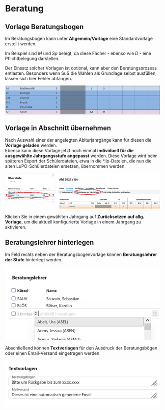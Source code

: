 # Beratung

## Vorlage Beratungsbogen
Im Beratungsbogen kann unter **Allgemein/Vorlage** eine Standardvorlage erstellt werden.

Im Beispiel sind *M* und *Sp* belegt, da diese Fächer - ebenso wie *D* - eine Pflichtbelegung darstellen.

Der Einsatz solcher Vorlagen ist optional, kann aber den Beratungsprozess entlasten. Besonders wenn SuS die Wahlen als Grundlage selbst ausfüllen, lassen sich hier Fehler abfangen.

![Eine Vorlage, bei der Mathe und Sport in der EF schon belegt sind.](./graphics/SVWS_Oberstufe_Beratung_1.png "Die Beratungsbögen können optional mit schon ausgefüllten Belegungen starten, etwa um Pflichtkurse schon einzutragen.") 

## Vorlage in Abschnitt übernehmen
Nach Auswahl einer der angelegten Abiturjahrgänge kann für diesen die **Vorlage geladen** werden.  
Ebenso kann diese Vorlage jetzt noch einmal **individuell für die ausgewählte Jahrgangsstufe angepasst** werden.
Diese Vorlage wird beim späteren Export der Schülerdateien, etwa in die \*.lp-Dateien, die nun die alten LuPO-Schülerdateien ersetzen, übernommen werden.  

![Die Vorlage wird in einem Jahrgang übernommen](./graphics/SVWS_Oberstufe_Beratung_2.png "Wählen Sie einen Jahrgang und übernehmen Sie die aktuelle Vorlage für diesen.") 

Klicken Sie in einem gewählten Jahrgang auf **Zurücksetzen auf allg. Vorlage**, um die aktuell konfigurierte Vorlage in einem Jahrgang zu aktivieren.

## Beratungslehrer hinterlegen
Im Feld rechts neben der Beratungsbogenvorlage können **Beratungslehrer der Stufe** hinterlegt werden.  

![Die Beratungslehrer werden in einem Jahrgang hinterlegt](./graphics/SVWS_Oberstufe_Beratung_4.png "Hinterlegen Sie die Beratungslehrer des Jahrgangs.") 

Abschließend können **Textverlagen** für den Ausdruck der Beratungsbögen oder einen Email-Versand eingetragen werden. 

![Es können Textbausteine für den E-Mailversand eingetragen werden.](./graphics/SVWS_Oberstufe_Beratung_3.png "Tragen Sie passende Texte ein, die beim E-Mailversand verwendet werden.") 

